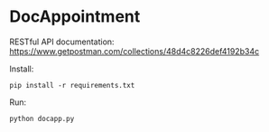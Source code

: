 # DocAppointment

RESTful API documentation: https://www.getpostman.com/collections/48d4c8226def4192b34c

Install:

    pip install -r requirements.txt

Run:

    python docapp.py
